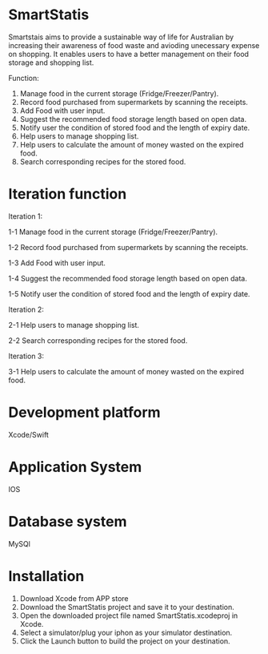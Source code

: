 # SmartStatis
  Smartstais aims to provide a sustainable way of life for Australian by increasing their awareness of food waste and avioding unecessary expense on shopping. It enables users to have a better management on their food storage and shopping list.

Function:

1. Manage food in the current storage (Fridge/Freezer/Pantry).
2. Record food purchased from supermarkets by scanning the receipts.
3. Add Food with user input.
4. Suggest the recommended food storage length based on open data.
5. Notify user the condition of stored food and the length of expiry date.
6. Help users to manage shopping list.
7. Help users to calculate the amount of money wasted on the expired food.
8. Search corresponding recipes for the stored food.
# Iteration function
Iteration 1: 

  1-1 Manage food in the current storage (Fridge/Freezer/Pantry).
  
  1-2 Record food purchased from supermarkets by scanning the receipts.
  
  1-3 Add Food with user input.
  
  1-4 Suggest the recommended food storage length based on open data.
  
  1-5 Notify user the condition of stored food and the length of expiry date.
  
Iteration 2:

  2-1 Help users to manage shopping list.
  
  2-2 Search corresponding recipes for the stored food.
  
Iteration 3:

  3-1 Help users to calculate the amount of money wasted on the expired food.
  
# Development platform
  Xcode/Swift
# Application System
  IOS
# Database system
  MySQl
# Installation 
  1. Download Xcode from APP store
  2. Download the SmartStatis project and save it to your destination.
  3. Open the downloaded project file named SmartStatis.xcodeproj in Xcode.
  4. Select a simulator/plug your iphon as your simulator destination.
  5. Click the Launch button to build the project on your destination.
